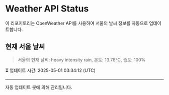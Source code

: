 
# Weather API Status

이 리포지토리는 OpenWeather API를 사용하여 서울의 날씨 정보를 자동으로 업데이트합니다.

## 현재 서울 날씨
> 서울의 현재 날씨: heavy intensity rain, 온도: 13.76°C, 습도: 100%

⏳ 업데이트 시간: 2025-05-01 03:34:12 (UTC)

---
자동 업데이트 봇에 의해 관리됩니다.
